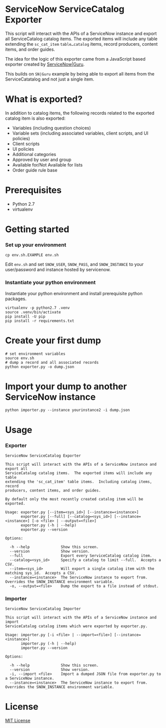 # ServiceNow ServiceCatalog Exporter

This script will interact with the APIs of a ServiceNow instance and export all
ServiceCatalog catalog items.  The exported items will include any table
extending the `sc_cat_item` `table…catalog` items, record producers, content
items, and order guides.

The idea for the logic of this exporter came from a JavaScript based exporter
created by [ServiceNow|Guru][1].

This builds on `SN|Guru` example by being able to export all items from the
ServiceCatatalog and not just a single item.

# What is exported?

In addition to catalog items, the following records related to the exported
catalog item is also exported:

- Variables (including question choices)
- Variable sets (including associated variables, client scripts, and UI
  policies)
- Client scripts
- UI policies
- Additional categories
- Approved by user and group
- Available for/Not Available for lists
- Order guide rule base

# Prerequisites

- Python 2.7
- virtualenv

# Getting started

### Set up your environment

    cp env.sh.EXAMPLE env.sh

Edit `env.sh` and set `SNOW_USER`, `SNOW_PASS`, and `SNOW_INSTANCE` to your
user/password and instance hosted by servicenow.

### Instantiate your python environment

Instantiate your python environment and install prerequisite python packages.

    virtualenv -p python2.7 .venv
    source .venv/bin/activate
    pip install -U pip
    pip install -r requirements.txt

# Create your first dump

    # set environment variables
    source env.sh
    # dump a record and all associated records
    python exporter.py -o dump.json

# Import your dump to another ServiceNow instance

    python importer.py --instance yourinstance2 -i dump.json

# Usage

### Exporter

```
ServiceNow ServiceCatalog Exporter

This script will interact with the APIs of a ServiceNow instance and export all
ServiceCatalog catalog items.  The exported items will include any table
extending the 'sc_cat_item' table items.  Including catalog items, record
producers, content items, and order guides.

By default only the most recently created catalog item will be exported.

Usage: exporter.py [--item=<sys_id>] [--instance=<instance>]
       exporter.py [--full] [--catalog=<sys_id>] [--instance=<instance>] [-o <file> | --output=<file>]
       exporter.py (-h | --help)
       exporter.py --version

Options:

  -h --help              Show this screen.
  --version              Show version.
  --full                 Export every ServiceCatalog catalog item.
  --catalog=<sys_id>     Specify a catalog to limit --full.  Accepts a CSV.
  --item=<sys_id>        Will export a single catalog item with the matching sys_id.  Accepts a CSV.
  --instance=<instance>  The ServiceNow instance to export from.  Overrides the SNOW_INSTANCE environment variable.
  -o, --output=<file>    Dump the export to a file instead of stdout.
```

### Importer

```
ServiceNow ServiceCatalog Importer

This script will interact with the APIs of a ServiceNow instance and import
ServiceCatalog catalog items which were exported by exporter.py.

Usage: importer.py [-i <file> | --import=<file>] [--instance=<instance>]
       importer.py (-h | --help)
       importer.py --version

Options:

  -h --help              Show this screen.
  --version              Show version.
  -i, --import <file>    Import a dumped JSON file from exporter.py to a ServiceNow instance.
  --instance=<instance>  The ServiceNow instance to export from.  Overrides the SNOW_INSTANCE environment variable.
```

# License

[MIT License](LICENSE.txt)

[1]: https://www.servicenowguru.com/system-definition/exporting-service-catalog-items-step/
